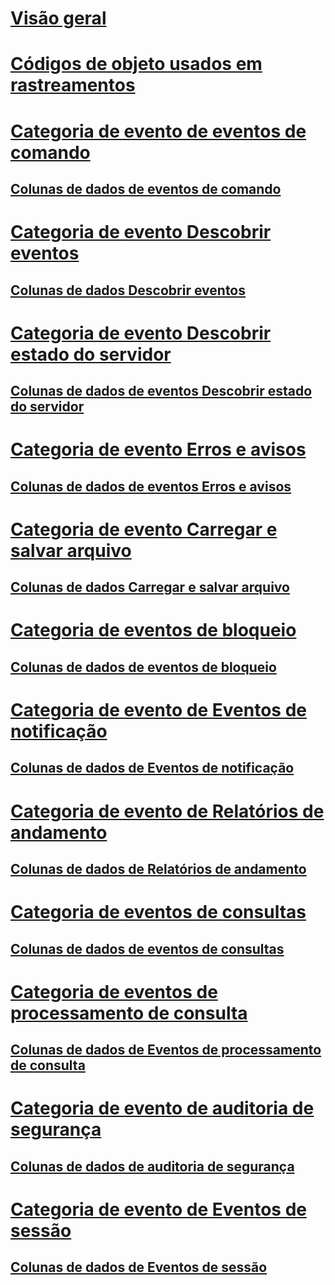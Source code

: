 # [Visão geral](analysis-services-trace-events.md)  
# [Códigos de objeto usados em rastreamentos](analysis-services-object-type-codes-used-in-traces.md)  
# [Categoria de evento de eventos de comando](command-events-event-category.md)  
## [Colunas de dados de eventos de comando](command-events-data-columns.md)  
# [Categoria de evento Descobrir eventos](discover-events-event-category.md)  
## [Colunas de dados Descobrir eventos](discover-events-data-columns.md)  
# [Categoria de evento Descobrir estado do servidor](discover-server-state-event-category.md)  
## [Colunas de dados de eventos Descobrir estado do servidor](discover-server-state-events-data-columns.md)  
# [Categoria de evento Erros e avisos](errors-and-warnings-event-category.md)  
## [Colunas de dados de eventos Erros e avisos](errors-and-warnings-events-data-columns.md)  
# [Categoria de evento Carregar e salvar arquivo](file-load-and-save-event-category.md)  
## [Colunas de dados Carregar e salvar arquivo](file-load-and-save-data-columns.md)  
# [Categoria de eventos de bloqueio](lock-events-category.md)  
## [Colunas de dados de eventos de bloqueio](lock-events-data-columns.md)  
# [Categoria de evento de Eventos de notificação](notification-events-event-category.md)  
## [Colunas de dados de Eventos de notificação](notification-events-data-columns.md)  
# [Categoria de evento de Relatórios de andamento](progress-reports-event-category.md)  
## [Colunas de dados de Relatórios de andamento](progress-reports-data-columns.md)  
# [Categoria de eventos de consultas](queries-events-category.md)  
## [Colunas de dados de eventos de consultas](queries-events-data-columns.md)  
# [Categoria de eventos de processamento de consulta](query-processing-events-category.md)  
## [Colunas de dados de Eventos de processamento de consulta](query-processing-events-data-columns.md)  
# [Categoria de evento de auditoria de segurança](security-audit-event-category.md)  
## [Colunas de dados de auditoria de segurança](security-audit-data-columns.md)  
# [Categoria de evento de Eventos de sessão](session-events-event-category.md)  
## [Colunas de dados de Eventos de sessão](session-events-data-columns.md)  
